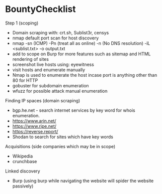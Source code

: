# BountyChecklist

Step 1 (scoping)
- Domain scraping with: crt.sh, Sublist3r, censys
- nmap default port scan for host discovery
- nmap -sn (ICMP) -Pn (treat all as online) -n (No DNS resolution) -iL <sublist.txt> -o output.txt
- add to scope on Burp for more features such as sitemap and HTML rendering of sites
- screenshot live hosts using: eyewitness
- visit hosts and enumerate manually
- Nmap is used to enumerate the host incase port is anything other than 80 for HTTP
- gobuster for subdomain enumeration
- wfuzz for possible attack manual enumeration

Finding IP spaces (domain scraping)
- bgp.he.net - search internet services by key word for whois enumeration.
- https://www.arin.net/
- https://www.ripe.net/
- https://reverse.report/
- Shodan to search for sites which have key words

Acquisitions (side companies which may be in scope)
- Wikipedia
- crunchbase

Linked discovery
- Burp (using burp while navigating the website will spider the website passively)
